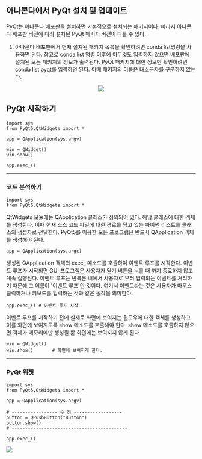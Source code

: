 ## 아나콘다에서 PyQt 설치 및 업데이트
PyQt는 아나콘다 배포판을 설치하면 기본적으로 설치되는 패키지이다. 따라서 아나콘다 배포판 버전에 다라 설처된 PyQt 패키지 버전이 다를 수 있다.
1) 아나콘다 배포판에서 현재 설치된 패키지 목록을 확인하려면 conda list명령을 사용하면 된다. 참고로 conda list 명령 이후에 아무것도 입력하지 않으면 배포판에 설치된 모든 패키지의 정보가 출력된다.
PyQt 패키지에 대한 정보만 확인하려면 conda list pyqt를 입력하면 된다. 이때 패키지의 이름은 대소문자를 구분하지 않는다.

<center>
  <img src="https://github.com/kdahun/pyqt_relation/assets/101082485/6b4cc49e-039f-4f08-9e8a-fd8b1fd8f440">
</center>


## PyQt 시작하기
```
import sys
from PyQt5.QtWidgets import *

app = QApplication(sys.argv)

win = QWidget()
win.show()

app.exec_()
```

---
### 코드 분석하기
```
import sys
from PyQt5.QtWidgets import *
```
QtWidgets 모듈에는 QApplication 클래스가 정의되어 있다. 해당 클래스에 대한 객체를 생성한다. 이때 현재 소스 코드 파일에 대한 경로를 담고 있는 파이썬 리스트를 클래스의 생성자로 전달한다. PyQt5를 이용한 모든 프로그램은 반드시 QApplication 객체를 생성해야 된다.

```
app = QApplication(sys.argc)
```
생성된 QApplication 객체의 exec_ 메소드를 호출하여 이벤트 루프를 시작한다. 이벤트 루프가 시작되면 GUI 프로그램은 사용자가 닫기 버튼을 누를 때 까지 종료하지 않고 계속 실행된다. 이벤트 루프는 반복문 내에서 사용자로 부터 입력되는 이벤트를 처리하기 때문에 그 이름이 '이벤트 루프'인 것이다. 여기서 이벤트라는 것은 사용자가 마우스 클릭하거나 키보드를 입력하는 것과 같은 동작을 의미한다.

```
app.exec_() # 이벤트 루프 시작
```
이벤트 루프를 시작하기 전에 실제로 화면에 보여지는 윈도우에 대한 객체를 생성하고 이를 화면에 보여지도록 show 메소드를 호출해야 한다.
show 메소드를 호출하지 않으면 객체가 메모리에만 생성될 뿐 화면에는 보여지지 않게 된다.
```
win = QWidget()
win.show()       # 화면에 보여지게 한다.
```

---
### PyQt 위젯
```
import sys 
from PyQt5.QtWidgets import *

app = QApplication(sys.argv)

# ----------------- 수 정 ------------------
button = QPushButton("Button")
button.show()
# -------------------------------------------

app.exec_()
```
<img src="https://github.com/kdahun/pyqt_relation/assets/101082485/2bf69749-6cf4-4b97-9607-2ae38e38bdc0">


